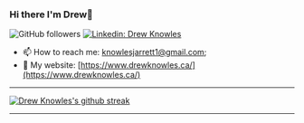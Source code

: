 ### Hi there I'm Drew👋
![GitHub followers](https://img.shields.io/github/followers/djknowles21?label=Follow&style=social)
[![Linkedin: Drew Knowles](https://img.shields.io/badge/-djknowles21-blue?style=flat-square&logo=Linkedin&logoColor=white&link=https://www.linkedin.com/in/drew-knowles-376686155/)](https://www.linkedin.com/in/drew-knowles-376686155/)


 - 📫 How to reach me: [knowlesjarrett1@gmail.com](mailto:knowlesjarrett1@gmail.com);
 - 🔗 My website: [https://www.drewknowles.ca/](https://www.drewknowles.ca/)


<hr></hr>
<div align="left" >
  
<a  href="https://github.com/SP-XD">
  
[![Drew Knowles's github streak](https://github-readme-streak-stats.herokuapp.com/?user=djknowles21&theme=blue-green)](https://github.com/djknowles21)

</a>

<hr></hr>
<!--
**djknowles21/djknowles21** is a ✨ _special_ ✨ repository because its `README.md` (this file) appears on your GitHub profile.

Here are some ideas to get you started:

- 🔭 I’m currently working on ...
- 🌱 I’m currently learning ...
- 👯 I’m looking to collaborate on ...
- 🤔 I’m looking for help with ...
- 💬 Ask me about ...
- 📫 How to reach me: ...
- 😄 Pronouns: ...
- ⚡ Fun fact: ...
-->
